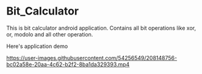 # Bit_Calculator
This is bit calculator android application. Contains all bit operations like xor, or, modolo and all other operation.

Here's application demo

https://user-images.githubusercontent.com/54256549/208148756-bc02a58e-20aa-4c62-b2f2-8ba1da329393.mp4
